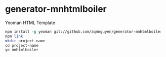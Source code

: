# generator-mnhtmlboiler
Yeoman HTML Template

``` perl
npm install -g yeoman git://github.com/aqmnguyen/generator-mnhtmlboiler.git
npm link
mkdir project-name
cd project-name
yo mnhtmlboiler
```
